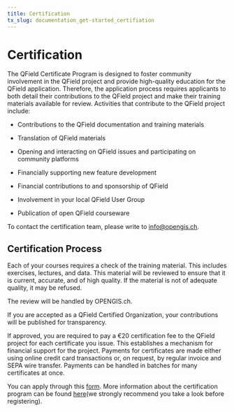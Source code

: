 ```yaml
---
title: Certification
tx_slug: documentation_get-started_certifiation
---
```


# Certification

The QField Certificate Program is designed to foster community involvement in the QField project and provide high-quality education for the QField application. Therefore, the application process requires applicants to both detail their contributions to the QField project and make their training materials available for review. Activities that contribute to the QField project include:

- Contributions to the QField documentation and training materials

- Translation of QField materials

- Opening and interacting on QField issues and participating on community platforms

- Financially supporting new feature development

- Financial contributions to and sponsorship of QField

- Involvement in your local QField User Group

- Publication of open QField courseware

To contact the certification team, please write to info@opengis.ch.

## Certification Process

Each of your courses requires a check of the training material. This includes exercises, lectures, and data. This material will be reviewed to ensure that it is current, accurate, and of high quality. If the material is not of adequate quality, it may be refused.

The review will be handled by OPENGIS.ch.

If you are accepted as a QField Certified Organization, your contributions will be published for transparency.

If approved, you are required to pay a €20 certification fee to the QField project for each certificate you issue. This establishes a mechanism for financial support for the project. Payments for certificates are made either using online credit card transactions or, on request, by regular invoice and SEPA wire transfer. Payments can be handled in batches for many certificates at once.

You can apply through this [form](https://changelog.qgis.org/en/qfield/create-certifyingorganisation/).<!-- markdown-link-check-disable-line -->
More information about the certification program can be found [here](https://changelog.qgis.org/en/qfield/about/)(we strongly recommend you take a look before registering).<!-- markdown-link-check-disable-line -->
